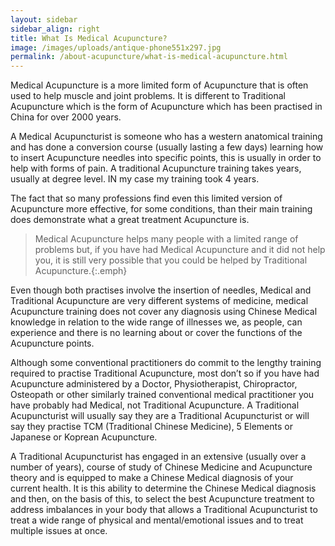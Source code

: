 ```yaml
---
layout: sidebar
sidebar_align: right
title: What Is Medical Acupuncture?
image: /images/uploads/antique-phone551x297.jpg
permalink: /about-acupuncture/what-is-medical-acupuncture.html
---
```

Medical Acupuncture is a more limited form of Acupuncture that is often used to help muscle and joint problems. It is different to Traditional Acupuncture which is the form of Acupuncture which has been practised in China for over 2000 years.

A Medical Acupuncturist is someone who has a western anatomical training and has done a conversion course (usually lasting a few days) learning how to insert Acupuncture needles into specific points, this is usually in order to help with forms of pain. A traditional Acupuncture training takes years, usually at degree level. IN my case my training took 4 years.

The fact that so many professions find even this limited version of Acupuncture more effective, for some conditions, than their main training does demonstrate what a great treatment Acupuncture is.

> Medical Acupuncture helps many people with a limited range of problems but, if you have had Medical Acupuncture and it did not help you, it is still very possible that you could be helped by Traditional Acupuncture.{:.emph}

Even though both practises involve the insertion of needles, Medical and Traditional Acupuncture are very different systems of medicine, medical Acupuncture training does not cover any diagnosis using Chinese Medical knowledge in relation to the wide range of illnesses we, as people, can experience and there is no learning about or cover the functions of the Acupuncture points.

Although some conventional practitioners do commit to the lengthy training required to practise Traditional Acupuncture, most don’t so if you have had Acupuncture administered by a Doctor, Physiotherapist, Chiropractor, Osteopath or other similarly trained conventional medical practitioner you have probably had Medical, not Traditional Acupuncture. A Traditional Acupuncturist will usually say they are a Traditional Acupuncturist or will say they practise TCM (Traditional Chinese Medicine), 5 Elements or Japanese or Koprean Acupuncture.

A Traditional Acupuncturist has engaged in an extensive (usually over a number of years), course of study of Chinese Medicine and Acupuncture theory and is equipped to make a Chinese Medical diagnosis of your current health. It is this ability to determine the Chinese Medical diagnosis  and then, on the basis of this, to select the best Acupuncture treatment to address imbalances in your body that allows a Traditional Acupuncturist to treat a wide range of physical and mental/emotional issues and to treat multiple issues at once.
